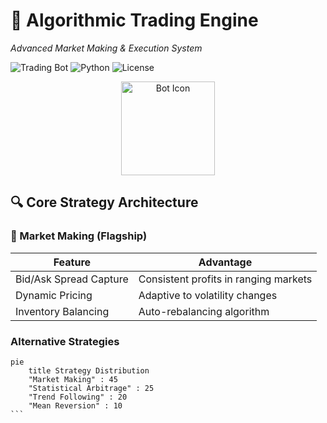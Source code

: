 # 🚀 Algorithmic Trading Engine 
*Advanced Market Making & Execution System*

![Trading Bot](https://img.shields.io/badge/Status-Alpha-yellow) 
![Python](https://img.shields.io/badge/Python-3.10%2B-blue)
![License](https://img.shields.io/badge/License-MIT-green)

<div align="center">
  <img src="https://github.com/your-repo/logo/raw/main/bot-icon.png" width="150" alt="Bot Icon">
</div>

## 🔍 Core Strategy Architecture

### 🎯 Market Making (Flagship)
| Feature | Advantage |
|---------|-----------|
| Bid/Ask Spread Capture | Consistent profits in ranging markets |
| Dynamic Pricing | Adaptive to volatility changes |
| Inventory Balancing | Auto-rebalancing algorithm |

### Alternative Strategies
```mermaid
pie
    title Strategy Distribution
    "Market Making" : 45
    "Statistical Arbitrage" : 25
    "Trend Following" : 20
    "Mean Reversion" : 10
‍‍```

